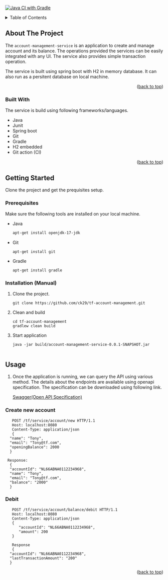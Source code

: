 [![Java CI with Gradle](https://github.com/ck29/tf-account-management/actions/workflows/gradle.yml/badge.svg?branch=master)](https://github.com/ck29/tf-account-management/actions/workflows/gradle.yml)



<!-- TABLE OF CONTENTS -->
<details>
  <summary>Table of Contents</summary>
  <ol>
    <li>
      <a href="#about-the-project">About The Project</a>
      <ul>
        <li><a href="#built-with">Built With</a></li>
      </ul>
    </li>
    <li>
      <a href="#getting-started">Getting Started</a>
      <ul>
        <li><a href="#prerequisites">Prerequisites</a></li>
        <li><a href="##installation-manual">Installation</a></li>
      </ul>
    </li>
    <li><a href="#usage">Usage</a></li>

  </ol>
</details>



<!-- ABOUT THE PROJECT -->
## About The Project

The `account-management-service` is an application to create and manage account and its balance. The operations provided the services can be easily integrated with any UI.
The service also provides simple transaction operation.

The service is built using spring boot with H2 in memory database. It can also run as a persitent database on local machine.


<p align="right">(<a href="#top">back to top</a>)</p>



### Built With

The service is build using following frameworks/languages.

* Java
* Junit
* Spring boot
* Git
* Gradle
* H2 embedded
* Git action (CI)


<p align="right">(<a href="#top">back to top</a>)</p>



<!-- GETTING STARTED -->
## Getting Started

Clone the project and get the prequisites setup.

### Prerequisites

Make sure the following tools are installed on your local machine.
* Java
  ```sh
  apt-get install openjdk-17-jdk
  ```

* Git
  ```shell
  apt-get install git
  ```

* Gradle
  ```shell
  apt-get install gradle
  ```

### Installation (Manual)
1. Clone the project.
   ```
   git clone https://github.com/ck29/tf-account-management.git
   ```
2. Clean and build
   ```shell
   cd tf-account-management
   gradlew clean build
   ```
3. Start application
   ```shell
   java -jar build/account-management-service-0.0.1-SNAPSHOT.jar
   ```

   ```

<!-- USAGE EXAMPLES -->
## Usage

1. Once the application is running, we can query the API using various method. The details about the endpoints are available using openapi specification. The specification can be downloaded using following link.

   [Swagger(Open API Specification)](https://github.com/ck29/tf-account-management/blob/master/data/swagger.yml)


### Create new account
```shell
   POST /tf/service/account/new HTTP/1.1
   Host: localhost:8080
   Content-Type: application/json
   {
  "name": "Tony",
  "email": "Tony@tf.com",
  "openingBalance": 2000
  }
  
 Response: 
  {
  "accountId": "NL66ABNA0112234968",
  "name": "Tony",
  "email": "Tony@tf.com",
  "balance": "2000"
  }
   ```


### Debit
```shell
   POST /tf/service/account/balance/debit HTTP/1.1
   Host: localhost:8080
   Content-Type: application/json
   {
      "accountId": "NL66ABNA0112234968",
      "amount": 200
   }
   
   Response
   {
  "accountId": "NL66ABNA0112234968",
  "lastTransactionAmount": "200"
  }
   ```

<p align="right">(<a href="#top">back to top</a>)</p>
